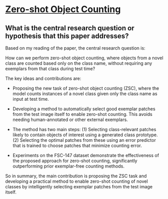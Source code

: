# [Zero-shot Object Counting](https://arxiv.org/abs/2303.02001)

## What is the central research question or hypothesis that this paper addresses?

 Based on my reading of the paper, the central research question is: 

How can we perform zero-shot object counting, where objects from a novel class are counted based only on the class name, without requiring any exemplars from that class during test time?

The key ideas and contributions are:

- Proposing the new task of zero-shot object counting (ZSC), where the model counts instances of a novel class given only the class name as input at test time. 

- Developing a method to automatically select good exemplar patches from the test image itself to enable zero-shot counting. This avoids needing human-annotated or other external exemplars.

- The method has two main steps: (1) Selecting class-relevant patches likely to contain objects of interest using a generated class prototype. (2) Selecting the optimal patches from these using an error predictor that is trained to choose patches that minimize counting error.

- Experiments on the FSC-147 dataset demonstrate the effectiveness of the proposed approach for zero-shot counting, significantly outperforming prior exemplar-free counting methods.

So in summary, the main contribution is proposing the ZSC task and developing a practical method to enable zero-shot counting of novel classes by intelligently selecting exemplar patches from the test image itself.
